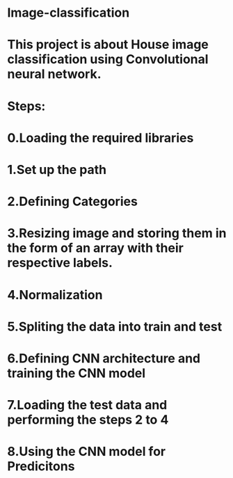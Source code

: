 # Image-classification
# This project is about House image classification using Convolutional neural network.
# Steps:
  # 0.Loading the required libraries
  # 1.Set up the path
  # 2.Defining Categories
  # 3.Resizing image and storing them in the form of an array with their respective labels.
  # 4.Normalization
  # 5.Spliting the data into train and test
  # 6.Defining CNN architecture and training the CNN model
  # 7.Loading the test data and performing the steps 2 to 4
  # 8.Using the CNN model for Predicitons
